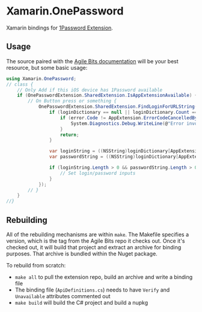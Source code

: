 # Xamarin.OnePassword

Xamarin bindings for [1Password Extension](https://github.com/agilebits/onepassword-app-extension).

## Usage

The source paired with the [Agile Bits documentation](https://github.com/agilebits/onepassword-app-extension/tree/1.8.4#integrating-1password-with-your-app) will be your best resource, but some basic usage:

```csharp
using Xamarin.OnePassword;
// class {
    // Only Add if this iOS device has 1Password available
    if (OnePasswordExtension.SharedExtension.IsAppExtensionAvailable) {
        // On Button press or something {
            OnePasswordExtension.SharedExtension.FindLoginForURLString("https://your-domain.com", viewController, buttonControl, (NSDictionary loginDictionary, NSError error) => {
                if (loginDictionary == null || loginDictionary.Count == 0) {
                    if (error.Code != AppExtension.ErrorCodeCancelledByUser) {
                        System.Diagnostics.Debug.WriteLine(@"Error invoking 1Password App Extension for find login: {0}", error);
                    }
                    return;
                }

                var loginString = ((NSString)loginDictionary[AppExtension.UsernameKey]).ToString();
                var passwordString = ((NSString)loginDictionary[AppExtension.PasswordKey]).ToString();

                if (loginString.Length > 0 && passwordString.Length > 0) {
                    // Set login/password inputs
                }
            });
        // }
    }
//}
```

## Rebuilding

All of the rebuilding mechanisms are within `make`. The Makefile specifies a version, which is the tag
from the Agile Bits repo it checks out. Once it's checked out, it will build that project and extract
an archive for binding purposes. That archive is bundled within the Nuget package.

To rebuild from scratch:

* `make all` to pull the extension repo, build an archive and write a binding file
* The binding file (`ApiDefinitions.cs`) needs to have `Verify` and `Unavailable` attributes commented out
* `make build` will build the C# project and build a nupkg